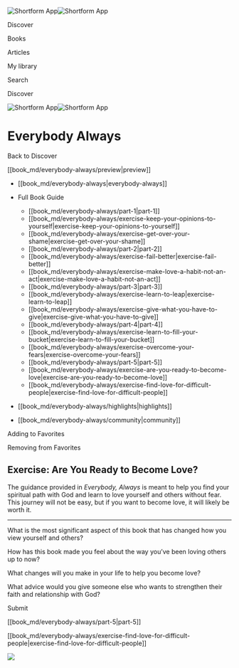 ![Shortform App](/img/logo.36a2399e.svg)![Shortform App](/img/logo-dark.70c1b072.svg)

Discover

Books

Articles

My library

Search

Discover

![Shortform App](/img/logo.36a2399e.svg)![Shortform App](/img/logo-dark.70c1b072.svg)

# Everybody Always

Back to Discover

[[book_md/everybody-always/preview|preview]]

  * [[book_md/everybody-always|everybody-always]]
  * Full Book Guide

    * [[book_md/everybody-always/part-1|part-1]]
    * [[book_md/everybody-always/exercise-keep-your-opinions-to-yourself|exercise-keep-your-opinions-to-yourself]]
    * [[book_md/everybody-always/exercise-get-over-your-shame|exercise-get-over-your-shame]]
    * [[book_md/everybody-always/part-2|part-2]]
    * [[book_md/everybody-always/exercise-fail-better|exercise-fail-better]]
    * [[book_md/everybody-always/exercise-make-love-a-habit-not-an-act|exercise-make-love-a-habit-not-an-act]]
    * [[book_md/everybody-always/part-3|part-3]]
    * [[book_md/everybody-always/exercise-learn-to-leap|exercise-learn-to-leap]]
    * [[book_md/everybody-always/exercise-give-what-you-have-to-give|exercise-give-what-you-have-to-give]]
    * [[book_md/everybody-always/part-4|part-4]]
    * [[book_md/everybody-always/exercise-learn-to-fill-your-bucket|exercise-learn-to-fill-your-bucket]]
    * [[book_md/everybody-always/exercise-overcome-your-fears|exercise-overcome-your-fears]]
    * [[book_md/everybody-always/part-5|part-5]]
    * [[book_md/everybody-always/exercise-are-you-ready-to-become-love|exercise-are-you-ready-to-become-love]]
    * [[book_md/everybody-always/exercise-find-love-for-difficult-people|exercise-find-love-for-difficult-people]]
  * [[book_md/everybody-always/highlights|highlights]]
  * [[book_md/everybody-always/community|community]]



Adding to Favorites 

Removing from Favorites 

## Exercise: Are You Ready to Become Love?

The guidance provided in _Everybody, Always_ is meant to help you find your spiritual path with God and learn to love yourself and others without fear. This journey will not be easy, but if you want to become love, it will likely be worth it.

* * *

What is the most significant aspect of this book that has changed how you view yourself and others?

How has this book made you feel about the way you’ve been loving others up to now?

What changes will you make in your life to help you become love?

What advice would you give someone else who wants to strengthen their faith and relationship with God?

Submit 

[[book_md/everybody-always/part-5|part-5]]

[[book_md/everybody-always/exercise-find-love-for-difficult-people|exercise-find-love-for-difficult-people]]

![](https://bat.bing.com/action/0?ti=56018282&Ver=2&mid=a6df803e-9f11-4962-b43e-d78d59af6448&sid=49fff5b0636c11eeb9c611038afc8668&vid=4a005010636c11ee80c703d4c4a7acd5&vids=0&msclkid=N&pi=0&lg=en-US&sw=800&sh=600&sc=24&nwd=1&tl=Shortform%20%7C%20Everybody%20Always&p=https%3A%2F%2Fwww.shortform.com%2Fapp%2Fbook%2Feverybody-always%2Fexercise-are-you-ready-to-become-love&r=&lt=445&evt=pageLoad&sv=1&rn=498083)

